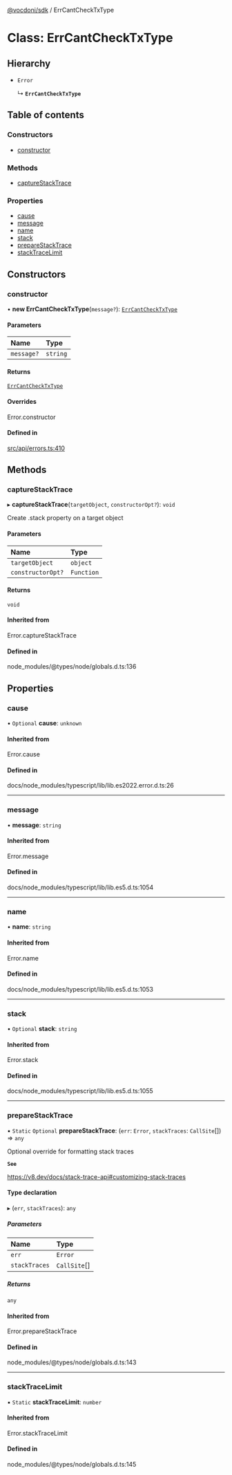 [@vocdoni/sdk](/sdk) / ErrCantCheckTxType

# Class: ErrCantCheckTxType

## Hierarchy

- `Error`

  ↳ **`ErrCantCheckTxType`**

## Table of contents

### Constructors

- [constructor](ErrCantCheckTxType#constructor)

### Methods

- [captureStackTrace](ErrCantCheckTxType#capturestacktrace)

### Properties

- [cause](ErrCantCheckTxType#cause)
- [message](ErrCantCheckTxType#message)
- [name](ErrCantCheckTxType#name)
- [stack](ErrCantCheckTxType#stack)
- [prepareStackTrace](ErrCantCheckTxType#preparestacktrace)
- [stackTraceLimit](ErrCantCheckTxType#stacktracelimit)

## Constructors

### constructor

• **new ErrCantCheckTxType**(`message?`): [`ErrCantCheckTxType`](ErrCantCheckTxType)

#### Parameters

| Name | Type |
| :------ | :------ |
| `message?` | `string` |

#### Returns

[`ErrCantCheckTxType`](ErrCantCheckTxType)

#### Overrides

Error.constructor

#### Defined in

[src/api/errors.ts:410](https://github.com/vocdoni/vocdoni-sdk/blob/179c92b4cecfec787d968dc02b519f64ee15c5d3/src/api/errors.ts#L410)

## Methods

### captureStackTrace

▸ **captureStackTrace**(`targetObject`, `constructorOpt?`): `void`

Create .stack property on a target object

#### Parameters

| Name | Type |
| :------ | :------ |
| `targetObject` | `object` |
| `constructorOpt?` | `Function` |

#### Returns

`void`

#### Inherited from

Error.captureStackTrace

#### Defined in

node_modules/@types/node/globals.d.ts:136

## Properties

### cause

• `Optional` **cause**: `unknown`

#### Inherited from

Error.cause

#### Defined in

docs/node_modules/typescript/lib/lib.es2022.error.d.ts:26

___

### message

• **message**: `string`

#### Inherited from

Error.message

#### Defined in

docs/node_modules/typescript/lib/lib.es5.d.ts:1054

___

### name

• **name**: `string`

#### Inherited from

Error.name

#### Defined in

docs/node_modules/typescript/lib/lib.es5.d.ts:1053

___

### stack

• `Optional` **stack**: `string`

#### Inherited from

Error.stack

#### Defined in

docs/node_modules/typescript/lib/lib.es5.d.ts:1055

___

### prepareStackTrace

▪ `Static` `Optional` **prepareStackTrace**: (`err`: `Error`, `stackTraces`: `CallSite`[]) => `any`

Optional override for formatting stack traces

**`See`**

https://v8.dev/docs/stack-trace-api#customizing-stack-traces

#### Type declaration

▸ (`err`, `stackTraces`): `any`

##### Parameters

| Name | Type |
| :------ | :------ |
| `err` | `Error` |
| `stackTraces` | `CallSite`[] |

##### Returns

`any`

#### Inherited from

Error.prepareStackTrace

#### Defined in

node_modules/@types/node/globals.d.ts:143

___

### stackTraceLimit

▪ `Static` **stackTraceLimit**: `number`

#### Inherited from

Error.stackTraceLimit

#### Defined in

node_modules/@types/node/globals.d.ts:145
